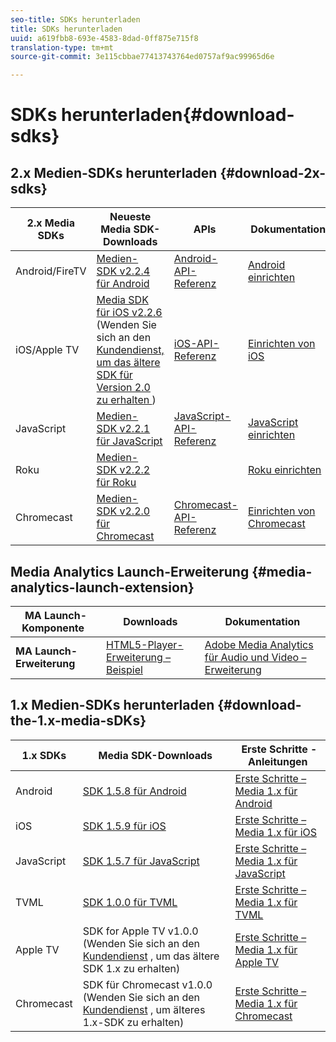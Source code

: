 ```yaml
---
seo-title: SDKs herunterladen
title: SDKs herunterladen
uuid: a619fbb8-693e-4583-8dad-0ff875e715f8
translation-type: tm+mt
source-git-commit: 3e115cbbae77413743764ed0757af9ac99965d6e

---
```



# SDKs herunterladen{#download-sdks}

## 2.x Medien-SDKs herunterladen {#download-2x-sdks}

| 2.x Media SDKs | Neueste Media SDK-Downloads |  APIs   |  Dokumentation  |
| --- | --- | --- | --- |
| Android/FireTV | [ Medien-SDK v2.2.4 für Android](https://github.com/Adobe-Marketing-Cloud/media-sdks/releases/tag/android-v2.2.4) | [Android-API-Referenz](https://adobe-marketing-cloud.github.io/media-sdks/reference/android/) | [Android einrichten](/help/sdk-implement/setup/set-up-android.md) |
| iOS/Apple TV | [Media SDK für iOS v2.2.6](https://github.com/Adobe-Marketing-Cloud/media-sdks/releases/tag/ios-v2.2.6) (Wenden Sie sich an den [Kundendienst, um das ältere SDK für Version 2.0 zu erhalten ](https://helpx.adobe.com/marketing-cloud/contact-support.html) ) | [iOS-API-Referenz](https://adobe-marketing-cloud.github.io/media-sdks/reference/ios/) | [Einrichten von iOS](/help/sdk-implement/setup/set-up-ios.md) |
| JavaScript | [ Medien-SDK v2.2.1 für JavaScript](https://github.com/Adobe-Marketing-Cloud/media-sdks/releases/tag/js-v2.2.1) | [JavaScript-API-Referenz](https://adobe-marketing-cloud.github.io/media-sdks/reference/javascript/) | [JavaScript einrichten](/help/sdk-implement/setup/set-up-js.md) |
| Roku | [ Medien-SDK v2.2.2 für Roku](https://github.com/Adobe-Marketing-Cloud/media-sdks/releases/tag/roku-v2.2.2) |  | [Roku einrichten](/help/sdk-implement/setup/set-up-roku.md) |
| Chromecast | [Medien-SDK v2.2.0 für Chromecast](https://github.com/Adobe-Marketing-Cloud/media-sdks/releases/tag/chromecast-v2.2.0) | [ Chromecast-API-Referenz](https://adobe-marketing-cloud.github.io/media-sdks/reference/chromecast/) | [Einrichten von Chromecast](/help/sdk-implement/setup/set-up-chromecast.md) |

## Media Analytics Launch-Erweiterung {#media-analytics-launch-extension}

| MA Launch-Komponente   | Downloads | Dokumentation |
|---|---|---|
| **MA Launch-Erweiterung** | [HTML5-Player-Erweiterung – Beispiel](https://github.com/adobe/reactor-adobe-va-sample-player) | [Adobe Media Analytics für Audio und Video – Erweiterung](https://docs.adobelaunch.com/extension-reference/web/adobe-media-analytics-for-audio-and-video-extension) |

## 1.x Medien-SDKs herunterladen {#download-the-1.x-media-sDKs}

| 1.x SDKs |  Media SDK-Downloads |  Erste Schritte - Anleitungen |
| --- | --- | --- |
| Android | [SDK 1.5.8 für Android](https://github.com/Adobe-Marketing-Cloud/video-heartbeat/releases/tag/android-v1.5.8) | [Erste Schritte – Media 1.x für Android](setup/vhl-dev-guide-v15_android.pdf) |
| iOS | [SDK 1.5.9 für iOS](https://github.com/Adobe-Marketing-Cloud/video-heartbeat/releases/tag/ios-v1.5.9) | [Erste Schritte – Media 1.x für iOS](setup/vhl-dev-guide-v15_ios.pdf) |
| JavaScript | [SDK 1.5.7 für JavaScript](https://github.com/Adobe-Marketing-Cloud/video-heartbeat/releases/tag/js-v1.5.7) | [Erste Schritte – Media 1.x für JavaScript](setup/vhl-dev-guide-v15_js.pdf) |
| TVML | [SDK 1.0.0 für TVML](https://github.com/Adobe-Marketing-Cloud/video-heartbeat/releases/tag/tvml-v1.0.0) | [Erste Schritte – Media 1.x für TVML](setup/vhl_tvml.pdf) |
| Apple TV | SDK for Apple TV v1.0.0 (Wenden Sie sich an den [Kundendienst](https://helpx.adobe.com/marketing-cloud/contact-support.html) , um das ältere SDK 1.x zu erhalten) | [Erste Schritte – Media 1.x für Apple TV](setup/vhl-dev-guide-v1x_appletv.pdf) |
| Chromecast | SDK für Chromecast v1.0.0 (Wenden Sie sich an den [Kundendienst](https://helpx.adobe.com/marketing-cloud/contact-support.html) , um älteres 1.x-SDK zu erhalten) | [Erste Schritte – Media 1.x für Chromecast](setup/chromecast_1.x_sdk.pdf) |

